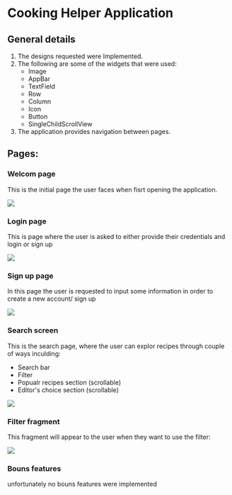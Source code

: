 # Cooking Helper Application 

## General details
1. The designs requested were Implemented.
2. The following are some of the widgets that were used:
   - Image
   - AppBar
   - TextField
   - Row
   - Column
   - Icon
   - Button
   - SingleChildScrollView
3. The application provides navigation between pages.
  
  ## Pages:
  ### Welcom page
  <p> This is the initial page the user faces when fisrt opening the application. </p>
  <img src="read_me_images/welcome_screen.jpg">

  ### Login page
   <p> This is page where the user is asked to either provide their credentials and login or sign up </p>
   <img src="read_me_images/login_screen.PNG">

   ### Sign up page
   <p> In this page the user is requested to input some information in order to create a new account/ sign up</p>
   <img src="read_me_images/sign_up_screen.PNG">

   ### Search screen
   <p> This is the search page, where the user can explor recipes through couple of ways inculding:</p>
   <ul>
        <li>Search bar </li>
        <li>Filter</li>
        <li>Popualr recipes section (scrollable)</li>
        <li>Editor's choice section (scrollable)</li>
   </ul>
   <img src="read_me_images/Search_page.PNG">

   ### Filter fragment
   <p> This fragment will appear to the user when they want to use the filter:</p>
   <img src="read_me_images/filter_screen.PNG">

   ### Bouns features 
   <p>unfortunately no bouns features were implemented</p>

